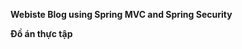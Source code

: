 **Webiste Blog using Spring MVC and Spring Security**

**Đồ án thực tập**

<p align="center"><a href="https://blog.itnavi.com.vn/wp-content/uploads/2021/05/Spring-MVC-l%C3%A0-g%C3%AC-1.jpg"></a></p>


